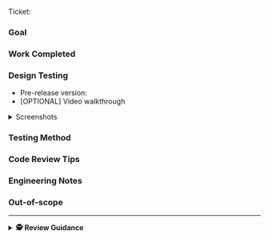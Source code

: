 Ticket: <!-- Let the ticket expand inline. Maybe change the ticket name field for clarity -->

### Goal

<!-- The Goal. -->

### Work Completed

<!-- The Solution.  -->

### Design Testing

* Pre-release version: <!-- v1.2.3-TELFE-123.0 -->
* [OPTIONAL] Video walkthrough

<details>
  <summary>Screenshots</summary>

<table>
  <thead>
    <tr>
      <th>Subcategory</th>
      <th>Screenshot</th>
    </tr>
  </thead>
  <tbody>
    <tr>
      <td>Content – Ideal</td>
      <td><!-- ideal.png --></td>
    </tr>
    <tr>
      <td>Content – Empty/Min</td>
      <td><!-- ideal.png --></td>
    </tr>
    <tr>
      <td>Content – Full/Max</td>
      <td><!-- ideal.png --></td>
    </tr>
    <tr>
      <td>Window size – Half/Min width</td>
      <td><!-- ideal.png --></td>
    </tr>
    <tr>
      <td>Window size – Half/Min height</td>
      <td><!-- ideal.png --></td>
    </tr>
    <tr>
      <td>Window size – Mobile</td>
      <td><!-- ideal.png --></td>
    </tr>
    <tr>
      <td>States – Validation errors/success</td>
      <td><!-- ideal.png --></td>
    </tr>
    <tr>
      <td>States – Network error/success</td>
      <td><!-- ideal.png --></td>
    </tr>
    <tr>
      <td>States – env-config errors/success</td>
      <td><!-- ideal.png --></td>
    </tr>
  </tbody>
</table>


</details>

### Testing Method

<!-- Describe your testing steps -->

### Code Review Tips <!-- OPTIONAL-->

<!-- Pointers for reviewer  -->

### Engineering Notes <!-- OPTIONAL-->

<!-- Implementation context  -->

### Out-of-scope <!-- OPTIONAL-->

<!-- Boundary setting -->

---

<details>
  <summary><strong>🕵️ Review Guidance</strong></summary>

---

General guidance

- Generally, approve a PR if it makes the system better, even if it's not perfect. — [Google: The Standard of Code Review](https://google.github.io/eng-practices/review/reviewer/standard.html)
- The aim of both PR AUTHOR and PR REVIEWER is to get the code merged
- Aim for consensus, defined as _everyone can live with the outcome_
- PR with changes requires 2 approvals
- PR with no changes requires 1 approvals

For PR REVIEWER:

1. Read the ticket & description
2. [Review the code](https://google.github.io/eng-practices/review/reviewer/looking-for.html)
3. Request any changes that are essential.
4. For non-essential comments:
   - Use prefixes, e.g. "**nit:** change to Pascal case"
     - **nit:** small, non-essential change
     - **obs:** just an observation, doesn't affect the PR
     - **idea:** a suggestion to think about
     - **q:** questions
   - Use modifiers, e.g. "**obs**`[pr-owner-resolve]`: Jim is also editing this file"
     - `pr-author-resolve` PR author can resolve after reading
     - `pr-author-delete` (rare) delete after reading to avoid confusion
5. try to add _at least_ a helpful comment per ~500 lines; less if the PR is already busy

For PR AUTHOR:

1. Aim for enough detail in PR description for things to go smoothly
2. After requested changes, [re-request a review](https://docs.github.com/en/pull-requests/collaborating-with-pull-requests/reviewing-changes-in-pull-requests/about-pull-request-reviews#re-requesting-a-review) (so the PR shows up in [reviews-requested:@me](https://github.com/pulls?q=is%3Apr+is%3Aopen+archived%3Afalse+sort%3Aupdated-desc+review-requested%3A%40me+))

</details>
